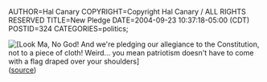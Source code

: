 AUTHOR=Hal Canary
COPYRIGHT=Copyright Hal Canary / ALL RIGHTS RESERVED
TITLE=New Pledge
DATE=2004-09-23 10:37:18-05:00 (CDT)
POSTID=324
CATEGORIES=politics;

![[Look Ma, No God! And we're pledging our allegiance to the Constitution, not to a piece of cloth! Weird... you mean patriotism doesn't have to come with a flag draped over your shoulders]](https://halcanary.org/images/new_pledge.jpg)  
([source](http://www.cafepress.com/warposter/11063))
